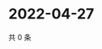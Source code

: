# 2022-04-27

共 0 条

<!-- BEGIN WEIBO -->
<!-- 最后更新时间 Wed Apr 27 2022 07:16:57 GMT+0800 (China Standard Time) -->

<!-- END WEIBO -->
